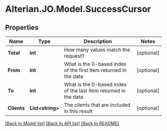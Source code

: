 # Alterian.JO.Model.SuccessCursor

## Properties

Name | Type | Description | Notes
------------ | ------------- | ------------- | -------------
**Total** | **int** | How many values match the request? | [optional] 
**From** | **int** | What is the 0-based index of the first item returned in the data | [optional] 
**To** | **int** | What is the 0-based index of the last item returned in the data | [optional] 
**Clients** | **List&lt;string&gt;** | The clients that are included in this result | [optional] 

[[Back to Model list]](../README.md#documentation-for-models) [[Back to API list]](../README.md#documentation-for-api-endpoints) [[Back to README]](../README.md)

